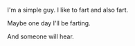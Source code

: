 I'm a simple guy. I like to fart and also fart.

Maybe one day I'll be farting.

And someone will hear.
